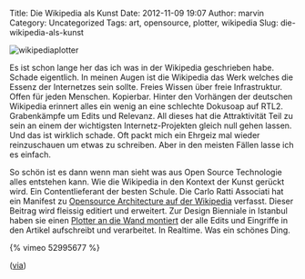 Title: Die Wikipedia als Kunst
Date: 2012-11-09 19:07
Author: marvin
Category: Uncategorized
Tags: art, opensource, plotter, wikipedia
Slug: die-wikipedia-als-kunst

![wikipediaplotter]({filename}/images/wikipediaplotter.jpg)

Es ist schon lange her das ich was in der Wikipedia geschrieben habe.
Schade eigentlich. In meinen Augen ist die Wikipedia das Werk welches
die Essenz der Internetzes sein sollte. Freies Wissen über freie
Infrastruktur. Offen für jeden Menschen. Kopierbar. Hinter den Vorhängen
der deutschen Wikipedia erinnert alles ein wenig an eine schlechte
Dokusoap auf RTL2. Grabenkämpfe um Edits und Relevanz. All dieses hat
die Attraktivität Teil zu sein an einem der wichtigsten
Internetz-Projekten gleich null gehen lassen. Und das ist wirklich
schade. Oft packt mich ein Ehrgeiz mal wieder reinzuschauen um etwas zu
schreiben. Aber in den meisten Fällen lasse ich es einfach.

So schön ist es dann wenn man sieht was aus Open Source Technologie
alles entstehen kann. Wie die Wikipedia in den Kontext der Kunst gerückt
wird. Ein Contentlieferant der besten Schule. Die Carlo Ratti Associati
hat ein Manifest zu [Opensource Architecture auf der
Wikipedia](http://en.wikipedia.org/wiki/Open_Source_Architecture)
verfasst. Dieser Beitrag wird fleissig editiert und erweitert. Zur
Design Bienniale in Istanbul haben sie einen [Plotter an die Wand
montiert](http://www.dezeen.com/2012/10/16/open-source-architecture-manifesto-by-walter-nicolino-and-carlo-ratti/)
der alle Edits und Eingriffe in den Artikel aufschreibt und verarbeitet.
In Realtime. Was ein schönes Ding.

{% vimeo 52995677 %}

([via](http://www.kotzendes-einhorn.de/blog/2012-11/open-source-architecture-manifesto-ein-wikipedia-artikel-als-kunst-installation/))

